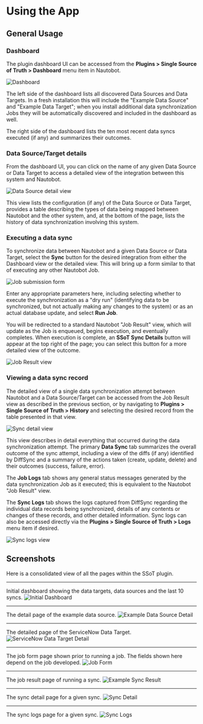 # Using the App

## General Usage

### Dashboard

The plugin dashboard UI can be accessed from the **Plugins > Single Source of Truth > Dashboard** menu item in Nautobot.

![Dashboard](../images/dashboard_initial.png)

The left side of the dashboard lists all discovered Data Sources and Data Targets. In a fresh installation this will include the "Example Data Source" and "Example Data Target"; when you install additional data synchronization Jobs they will be automatically discovered and included in the dashboard as well.

The right side of the dashboard lists the ten most recent data syncs executed (if any) and summarizes their outcomes.

### Data Source/Target details

From the dashboard UI, you can click on the name of any given Data Source or Data Target to access a detailed view of the integration between this system and Nautobot.

![Data Source detail view](../images/data_source_detail.png)

This view lists the configuration (if any) of the Data Source or Data Target, provides a table describing the types of data being mapped between Nautobot and the other system, and, at the bottom of the page, lists the history of data synchronization involving this system.

### Executing a data sync

To synchronize data between Nautobot and a given Data Source or Data Target, select the **Sync** button for the desired integration from either the Dashboard view or the detailed view. This will bring up a form similar to that of executing any other Nautobot Job.

![Job submission form](../images/run_job.png)

Enter any appropriate parameters here, including selecting whether to execute the synchronization as a "dry run" (identifying data to be synchronized, but not actually making any changes to the system) or as an actual database update, and select **Run Job**.

You will be redirected to a standard Nautobot "Job Result" view, which will update as the Job is enqueued, begins execution, and eventually completes. When execution is complete, an **SSoT Sync Details** button will appear at the top right of the page; you can select this button for a more detailed view of the outcome.

![Job Result view](../images/job_result.png)

### Viewing a data sync record

The detailed view of a single data synchronization attempt between Nautobot and a Data Source/Target can be accessed from the Job Result view as described in the previous section, or by navigating to **Plugins > Single Source of Truth > History** and selecting the desired record from the table presented in that view.

![Sync detail view](../images/sync_detail.png)

This view describes in detail everything that occurred during the data synchronization attempt. The primary **Data Sync** tab summarizes the overall outcome of the sync attempt, including a view of the diffs (if any) identified by DiffSync and a summary of the actions taken (create, update, delete) and their outcomes (success, failure, error).

The **Job Logs** tab shows any general status messages generated by the data synchronization Job as it executed; this is equivalent to the Nautobot "Job Result" view.

The **Sync Logs** tab shows the logs captured from DiffSync regarding the individual data records being synchronized, details of any contents or changes of these records, and other detailed information. Sync logs can also be accessed directly via the **Plugins > Single Source of Truth > Logs** menu item if desired.

![Sync logs view](../images/sync_logs.png)

## Screenshots

Here is a consolidated view of all the pages within the SSoT plugin.

---

Initial dashboard showing the data targets, data sources and the last 10 syncs.
![Initial Dashboard](../images/dashboard_initial.png)

---

The detail page of the example data source.
![Example Data Source Detail](../images/data_source_detail.png)

---

The detailed page of the ServiceNow Data Target.
![ServiceNow Data Target Detail](../images/example_servicenow.png)

---

The job form page shown prior to running a job. The fields shown here depend on the job developed.
![Job Form](../images/run_job.png)

---

The job result page of running a sync.
![Example Sync Result](../images/job_result.png)

---

The sync detail page for a given sync.
![Sync Detail](../images/sync_detail.png)

---

The sync logs page for a given sync.
![Sync Logs](../images/sync_logs.png)

